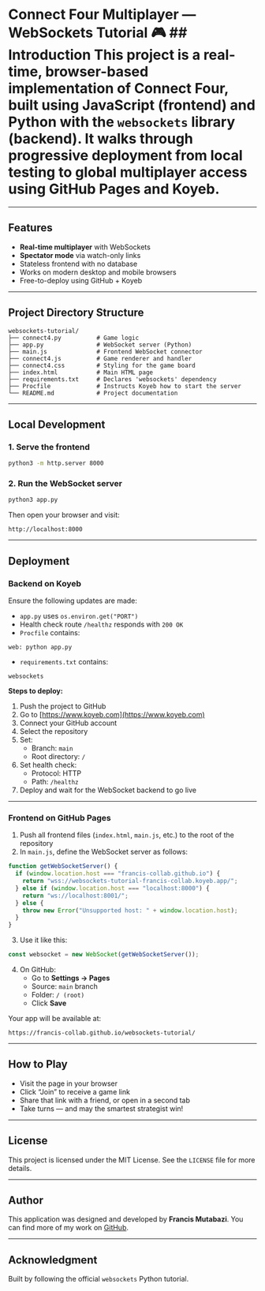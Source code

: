 # Connect Four Multiplayer — WebSockets Tutorial 🎮                                                                                                                                                                                             ## Introduction                                                                                                                                                                                                                                 This project is a real-time, browser-based implementation of **Connect Four**, built using **JavaScript (frontend)** and **Python with the `websockets` library (backend)**. It walks through progressive deployment from local testing to global multiplayer access using **GitHub Pages** and **Koyeb**.

---

## Features

- **Real-time multiplayer** with WebSockets
- **Spectator mode** via watch-only links
- Stateless frontend with no database
- Works on modern desktop and mobile browsers
- Free-to-deploy using GitHub + Koyeb

---

## Project Directory Structure

```
websockets-tutorial/
├── connect4.py          # Game logic
├── app.py               # WebSocket server (Python)
├── main.js              # Frontend WebSocket connector
├── connect4.js          # Game renderer and handler
├── connect4.css         # Styling for the game board
├── index.html           # Main HTML page
├── requirements.txt     # Declares 'websockets' dependency
├── Procfile             # Instructs Koyeb how to start the server
└── README.md            # Project documentation
```

---

## Local Development

### 1. Serve the frontend

```bash
python3 -m http.server 8000
```

### 2. Run the WebSocket server

```bash
python3 app.py
```

Then open your browser and visit:

```
http://localhost:8000
```

---

## Deployment

### Backend on Koyeb

Ensure the following updates are made:

- `app.py` uses `os.environ.get("PORT")`
- Health check route `/healthz` responds with `200 OK`
- `Procfile` contains:

```
web: python app.py
```

- `requirements.txt` contains:

```
websockets
```

**Steps to deploy:**

1. Push the project to GitHub
2. Go to [https://www.koyeb.com](https://www.koyeb.com)
3. Connect your GitHub account
4. Select the repository
5. Set:
   - Branch: `main`
   - Root directory: `/`
6. Set health check:
   - Protocol: HTTP
   - Path: `/healthz`
7. Deploy and wait for the WebSocket backend to go live

---

### Frontend on GitHub Pages

1. Push all frontend files (`index.html`, `main.js`, etc.) to the root of the repository
2. In `main.js`, define the WebSocket server as follows:

```js
function getWebSocketServer() {
  if (window.location.host === "francis-collab.github.io") {
    return "wss://websockets-tutorial-francis-collab.koyeb.app/";
  } else if (window.location.host === "localhost:8000") {
    return "ws://localhost:8001/";
  } else {
    throw new Error("Unsupported host: " + window.location.host);
  }
}
```

3. Use it like this:

```js
const websocket = new WebSocket(getWebSocketServer());
```

4. On GitHub:
   - Go to **Settings → Pages**
   - Source: `main` branch
   - Folder: `/ (root)`
   - Click **Save**

Your app will be available at:

```
https://francis-collab.github.io/websockets-tutorial/
```

---

## How to Play

- Visit the page in your browser
- Click “Join” to receive a game link
- Share that link with a friend, or open in a second tab
- Take turns — and may the smartest strategist win!

---

## License

This project is licensed under the MIT License.
See the `LICENSE` file for more details.

---

## Author

This application was designed and developed by **Francis Mutabazi**.
You can find more of my work on [GitHub](https://github.com/francis-collab).

---

## Acknowledgment

Built by following the official `websockets` Python tutorial.
